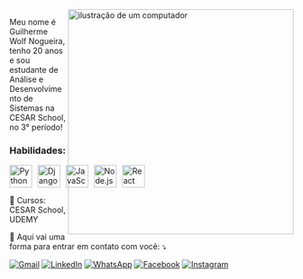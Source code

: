 <img src="https://raw.githubusercontent.com/MicaelliMedeiros/micaellimedeiros/master/image/computer-illustration.png" alt="ilustração de um computador" min-width="400px" max-width="400px" width="400px" align="right">

<p align="left"> 
  Meu nome é Guilherme Wolf Nogueira, tenho 20 anos e sou estudante de Análise e Desenvolvimento de Sistemas na CESAR School, no 3° período!
</p>
<h3>Habilidades:</h3>
<div style="display: flex; gap: 10px;">
  <img src="https://cdn.jsdelivr.net/gh/devicons/devicon/icons/python/python-original.svg" alt="Python" width="40" height="40"/>
  
  <img src="https://cdn.jsdelivr.net/gh/devicons/devicon/icons/django/django-plain-wordmark.svg" alt="Django" width="40" height="40"/>
  
  <img src="https://cdn.jsdelivr.net/gh/devicons/devicon/icons/javascript/javascript-original.svg" alt="JavaScript" width="40" height="40"/>
  
  <img src="https://cdn.jsdelivr.net/gh/devicons/devicon/icons/nodejs/nodejs-original.svg" alt="Node.js" width="40" height="40"/>
  
  <img src="https://cdn.jsdelivr.net/gh/devicons/devicon/icons/react/react-original.svg" alt="React" width="40" height="40"/>
</div>



<p align="left">
  💼 Cursos: CESAR School, UDEMY
</p>

<p align="left">
  💌 Aqui vai uma forma para entrar em contato com você: ⤵️
</p>

<p align="left">
  <a href="https://mail.google.com/mail/u/1/?ogbl#inbox" title="Gmail">
  <img src="https://img.shields.io/badge/-Gmail-FF0000?style=flat-square&labelColor=FF0000&logo=gmail&logoColor=white&link=LINK-DO-SEU-GMAIL" alt="Gmail"/></a>
  <a href="https://www.linkedin.com/in/guilherme-wolf/" title="LinkedIn">
  <img src="https://img.shields.io/badge/-Linkedin-0e76a8?style=flat-square&logo=Linkedin&logoColor=white&link=LINK-DO-SEU-LINKEDIN" alt="LinkedIn"/></a>
  <a href="https://w.app/K7xDVB" title="WhatsApp">
  <img src="https://img.shields.io/badge/-WhatsApp-25d366?style=flat-square&labelColor=25d366&logo=whatsapp&logoColor=white&link=API-DO-SEU-WHATSAPP" alt="WhatsApp"/></a>
  <a href="https://www.facebook.com/gui.wolfnogueira?locale=pt_BR" title="Facebook">
  <img src="https://img.shields.io/badge/-Facebook-3b5998?style=flat-square&labelColor=3b5998&logo=facebook&logoColor=white&link=LINK-DO-SEU-FACEBOOK" alt="Facebook"/></a>
  <a href="https://www.instagram.com/guilhermewolf_nogueira/" title="Instagram">
  <img src="https://img.shields.io/badge/-Instagram-DF0174?style=flat-square&labelColor=DF0174&logo=instagram&logoColor=white&link=LINK-DO-SEU-INSTAGRAM" alt="Instagram"/></a>
</p>
